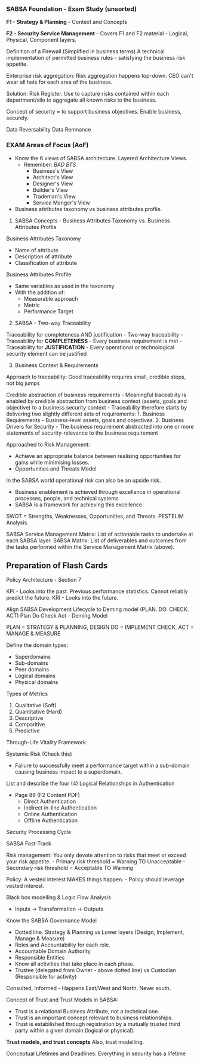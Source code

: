 ### SABSA Foundation - Exam Study (unsorted)


__F1 	- Strategy & Planning__
	- Context and Concepts

__F2 	- Security Service Management__
	- Covers F1 and F2 material
	- Logical, Physical, Component layers.

Definition of a Firewall (Simplified in business terms) 
A technical implementation of permitted business rules - satisfying the business risk appetite.

Enterprise risk aggregation:
Risk aggregation happens top-down. CEO can't wear all hats for each area of the business.

Solution: Risk Register. Use to capture risks contained within each department/silo to aggregate all known risks to the business.

Concept of security = to support business objectives. Enable business, securely.

Data Reversability
Data Remnance


### EXAM Areas of Focus (AoF)

- Know the 6 views of SABSA architecture. Layered Architecture Views.
  - Remember: *BAD BTS*
    - Business's View
    - Architect's View
    - Designer's View
    - Builder's View
    - Trademan's View
    - Service Manger's View
- Business attributes taxonomy vs business attributes profile.

01. SABSA Concepts - Business Attributes Taxonomy vs. Business Attributes Profile

Business Attributes Taxonomy
- Name of attribute
- Description of attribute
- Classification of attribute

Business Attributes Profile
- Same variables as used in the taxonomy
- With the addition of:
	- Measurable approach
	- Metric
	- Performance Target

02. SABSA - Two-way Traceability

Traceability for completeness AND justification - Two-way traceability
	- Traceability for __COMPLETENESS__	
		- Every business requirement is met
	- Traceability for __JUSTIFICATION__
		- Every operational or technological security element can be justified

03. Business Context & Requirements

Approach to traceability:
Good traceability requires small, credible steps, not big jumps

Credible abstraction of business requirements
	- Meaningful traceabiity is enabled by credible abstraction from business context (assets, goals and objective) to a business security context
	- Traceability therefore starts by delivering two slightly different sets of requirements:
		1. Business Requirements - Business-level assets, goals and objectives.
		2. Business Drivers for Security - The business requirement abstracted into one or more statements of security-relevance to the business requirement

Approached to Risk Management:
- Achieve an appropriate balance between realising opportunities for gains while minimising losses.
- Opportunities and Threats Model

In the SABSA world operational risk can also be an upside risk.
  - Business enablement is achieved through excellence in operational processes, people, and technical systems
  - SABSA is a framework for achieving this excellence


SWOT = Strengths, Weaknesses, Opportunities, and Threats.
PESTELIM Analysis.

SABSA Service Management Matrix: List of actionable tasks to undertake at each SABSA layer.
SABSA Matrix: List of deliverables and outcomes from the tasks performed within the Service Management Matrix (above).

Preparation of Flash Cards
- 

Policy Architecture - Section 7


KPI - Looks into the past. Previous performance statistics. Cannot reliably predict the future.
KRI - Looks into the future. 

Align SABSA Development Lifecycle to Deming model (PLAN. DO. CHECK. ACT)
Plan Do Check Act - Deming Model

PLAN = STRATEGY & PLANNING, DESIGN
DO = IMPLEMENT
CHECK, ACT = MANAGE & MEASURE



Define the domain types:
- Superdomains
- Sub-domains
- Peer domains
- Logical domains
- Physical domains

Types of Metrics
1. Qualitative (Soft)
2. Quantitative (Hard)
3. Descriptive
4. Comparitive
5. Predictive

Through-Life Vitality Framework

Systemic Risk (Check this)
 - Failure to successfully meet a performance target within a sub-domain causing business impact to a superdomain.

List and describe the four (4) Logical Relationships in Authentication
- Page 89 (F2 Content PDF)
	- Direct Authentication
	- Indirect in-line Authentication
	- Online Authentication
	- Offline Authentication

Security Processing Cycle

SABSA Fast-Track

Risk management:
You only devote attention to risks that meet or exceed your risk appetite. 
	- Primary risk threshold = Warning TO Unacceptable
	- Secondary risk threshold = Acceptable TO Warning

Policy: A vested interest MAKES things happen.
	- Policy should leverage vested interest.

Black box modelling & Logic Flow Analysis
- Inputs -> Transformation -> Outputs


Know the SABSA Governance Model
- Dotted line. Strategy & Planning vs Lower layers (Design, Implement, Manage & Measure)
- Roles and Accountability for each role.
- Accountable Domain Authority
- Responsible Entities
- Know all activities that take place in each phase.
- Trustee (delegated from Owner - above dotted line) vs Custodian (Responsible for activity)

Consulted, Informed - Happens East/West and North. Never south.


Concept of Trust and Trust Models in SABSA:
- Trust is a relational Business Attribute, not a technical one.
- Trust is an important concept relevant to business relationships.
- Trust is estabilished through registration by a mutually trusted third party within a given domain (logical or physical).

**Trust models, and trust concepts**
Also, trust modelling.

Conceptual Lifetimes and Deadlines:
Everything in security has a lifetime
